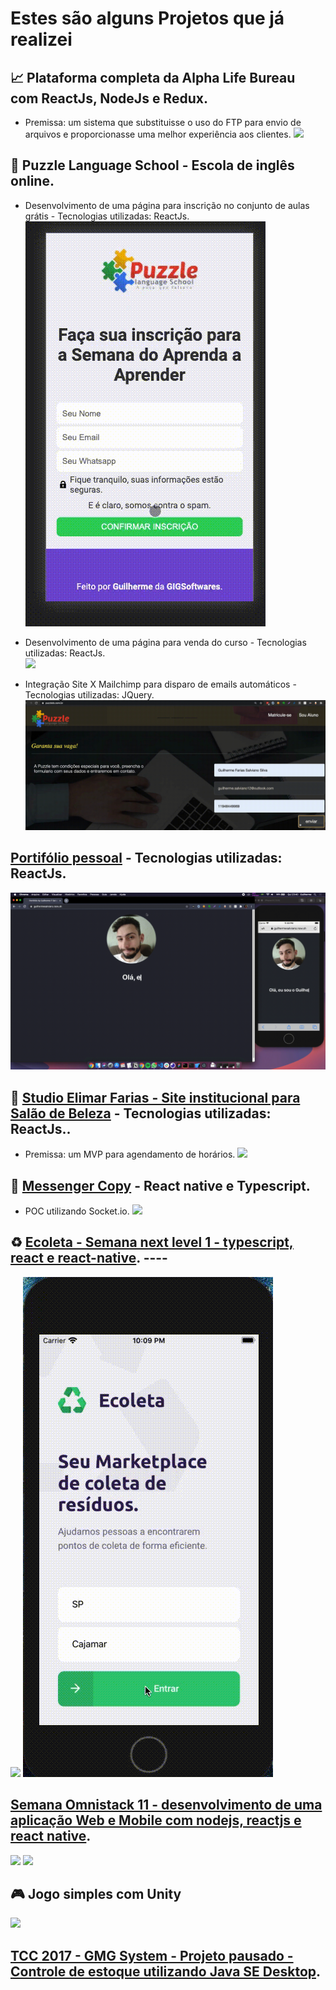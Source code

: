 # Estes são alguns Projetos que já realizei
## 📈 Plataforma completa da Alpha Life Bureau com ReactJs, NodeJs e Redux.
- Premissa: um sistema que substituisse o uso do FTP para envio de arquivos e proporcionasse uma melhor experiência aos clientes.
![](demo-gigprint.gif)

## 🧩 Puzzle Language School - Escola de inglês online.
  - Desenvolvimento de uma página para inscrição no conjunto de aulas grátis - Tecnologias utilizadas: ReactJs.
  ![](puzzlels-lp-captura-leads.gif)
  
  - Desenvolvimento de uma página para venda do curso - Tecnologias utilizadas: ReactJs.       
  ![](puzzlels-lp-matricula.gif)
  
  - Integração Site X Mailchimp para disparo de emails automáticos - Tecnologias utilizadas: JQuery.
  ![](puzzlels-integracao-site.gif)

## <a target="_blank" href="https://guilhermesalviano.now.sh/">Portifólio pessoal</a> - Tecnologias utilizadas: ReactJs.
![](demo-portifolio.gif)

## 💈 <a target="_blank" href="https://studio-elimar-farias.now.sh/">Studio Elimar Farias - Site institucional para Salão de Beleza</a> - Tecnologias utilizadas: ReactJs..
- Premissa: um MVP para agendamento de horários.
![](demo-studio-elimar-farias.gif)

## 📝 <a target="_blank" href="https://github.com/Guibs1/mensseger-copy">Messenger Copy</a> - React native e Typescript.
- POC utilizando Socket.io.
![](https://raw.githubusercontent.com/Guibs1/messenger-copy/master/messenger_copy.gif)

## ♻️ <a target="_blank" href="https://github.com/Guibs1/semana-next-level1">Ecoleta - Semana next level 1 - typescript, react e react-native</a>. ----
![](https://github.com/Guibs1/ecoleta/raw/master/ecoleta-web.gif)
![](https://github.com/Guibs1/ecoleta/raw/master/ecoleta-app.gif)

## <a target="_blank" href="https://github.com/Guibs1/to-be-hero">Semana Omnistack 11 - desenvolvimento de uma aplicação Web e Mobile com nodejs, reactjs e react native</a>.
![](https://github.com/Guibs1/to-be-hero/raw/master/to-be-hero-web.gif)
![](https://github.com/Guibs1/to-be-hero/raw/master/to-be-hero-app.gif)
<!-- Upload de arquivos - local e aws-s3 com nodejs - <a target="_blank" href="https://github.com/Guibs1/upload-files-nodejs-react">Ver</a>.-->

## 🎮 Jogo simples com Unity
![](Unity-2018.4.23f1-Personal-level1.gif)

## <a target="_blank" href="https://github.com/Guibs1/TCC-Etec-2017/">TCC 2017 - GMG System - Projeto pausado - Controle de estoque utilizando Java SE Desktop</a>.
